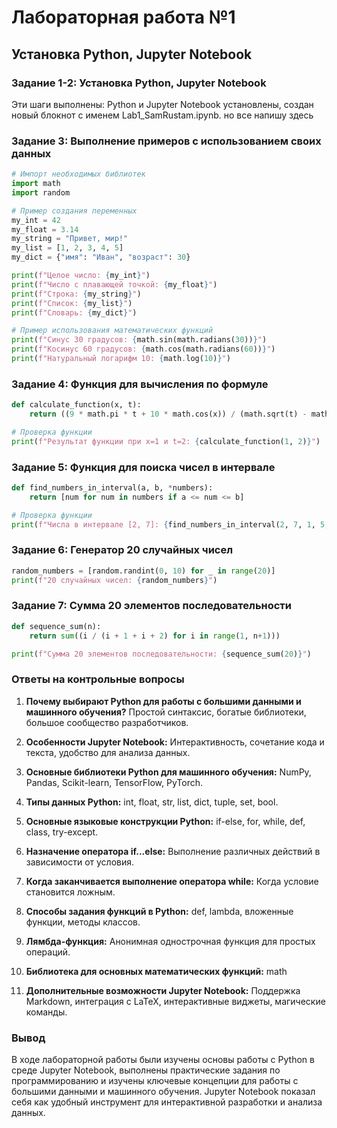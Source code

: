# Лабораторная работа №1
## Установка Python, Jupyter Notebook

### Задание 1-2: Установка Python, Jupyter Notebook

Эти шаги выполнены: Python и Jupyter Notebook установлены, создан новый блокнот с именем Lab1_SamRustam.ipynb. но все напишу здесь

### Задание 3: Выполнение примеров с использованием своих данных

```python
# Импорт необходимых библиотек
import math
import random

# Пример создания переменных
my_int = 42
my_float = 3.14
my_string = "Привет, мир!"
my_list = [1, 2, 3, 4, 5]
my_dict = {"имя": "Иван", "возраст": 30}

print(f"Целое число: {my_int}")
print(f"Число с плавающей точкой: {my_float}")
print(f"Строка: {my_string}")
print(f"Список: {my_list}")
print(f"Словарь: {my_dict}")

# Пример использования математических функций
print(f"Синус 30 градусов: {math.sin(math.radians(30))}")
print(f"Косинус 60 градусов: {math.cos(math.radians(60))}")
print(f"Натуральный логарифм 10: {math.log(10)}")
```

### Задание 4: Функция для вычисления по формуле

```python
def calculate_function(x, t):
    return ((9 * math.pi * t + 10 * math.cos(x)) / (math.sqrt(t) - math.sin(x))) * math.exp(-2 * t)

# Проверка функции
print(f"Результат функции при x=1 и t=2: {calculate_function(1, 2)}")
```

### Задание 5: Функция для поиска чисел в интервале

```python
def find_numbers_in_interval(a, b, *numbers):
    return [num for num in numbers if a <= num <= b]

# Проверка функции
print(f"Числа в интервале [2, 7]: {find_numbers_in_interval(2, 7, 1, 5, 8, 3, 6)}")
```

### Задание 6: Генератор 20 случайных чисел

```python
random_numbers = [random.randint(0, 10) for _ in range(20)]
print(f"20 случайных чисел: {random_numbers}")
```

### Задание 7: Сумма 20 элементов последовательности

```python
def sequence_sum(n):
    return sum((i / (i + 1 + i + 2) for i in range(1, n+1)))

print(f"Сумма 20 элементов последовательности: {sequence_sum(20)}")
```

### Ответы на контрольные вопросы

1. **Почему выбирают Python для работы с большими данными и машинного обучения?**
   Простой синтаксис, богатые библиотеки, большое сообщество разработчиков.

2. **Особенности Jupyter Notebook:**
   Интерактивность, сочетание кода и текста, удобство для анализа данных.

3. **Основные библиотеки Python для машинного обучения:**
   NumPy, Pandas, Scikit-learn, TensorFlow, PyTorch.

4. **Типы данных Python:**
   int, float, str, list, dict, tuple, set, bool.

5. **Основные языковые конструкции Python:**
   if-else, for, while, def, class, try-except.

6. **Назначение оператора if...else:**
   Выполнение различных действий в зависимости от условия.

7. **Когда заканчивается выполнение оператора while:**
   Когда условие становится ложным.

8. **Способы задания функций в Python:**
   def, lambda, вложенные функции, методы классов.

9. **Лямбда-функция:**
   Анонимная однострочная функция для простых операций.

10. **Библиотека для основных математических функций:**
    math

11. **Дополнительные возможности Jupyter Notebook:**
    Поддержка Markdown, интеграция с LaTeX, интерактивные виджеты, магические команды.

### Вывод

В ходе лабораторной работы были изучены основы работы с Python в среде Jupyter Notebook, выполнены практические задания по программированию и изучены ключевые концепции для работы с большими данными и машинного обучения. Jupyter Notebook показал себя как удобный инструмент для интерактивной разработки и анализа данных.
